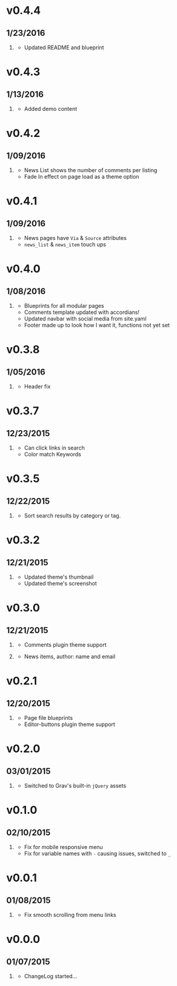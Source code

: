 # v0.4.4
## 1/23/2016

1. [](#updated)
    * Updated README and blueprint

# v0.4.3
## 1/13/2016

1. [](#new)
    * Added demo content

# v0.4.2
## 1/09/2016

1. [](#new)
    * News List shows the number of comments per listing
    * Fade In effect on page load as a theme option

# v0.4.1
## 1/09/2016

1. [](#improved)
    * News pages have ```Via``` & ```Source``` attributes 
    * ```news_list``` & ```news_item``` touch ups

# v0.4.0
## 1/08/2016

1. [](#new)
    * Blueprints for all modular pages
    * Comments template updated with accordians!
    * Updated navbar with social media from site.yaml
    * Footer made up to look how I want it, functions not yet set

# v0.3.8
## 1/05/2016

1. [](#improved)
    * Header fix

# v0.3.7
## 12/23/2015

1. [](#improved)
    * Can click links in search
    * Color match Keywords

# v0.3.5
## 12/22/2015

1. [](#improved)
    * Sort search results by category or tag.

# v0.3.2
## 12/21/2015

1. [](#improved)
    * Updated theme's thumbnail
    * Updated theme's screenshot

# v0.3.0
## 12/21/2015

1. [](#new)
    * Comments plugin theme support

2. [](#improved)
    * News items, author: name and email

# v0.2.1
## 12/20/2015

1. [](#new)
    * Page file blueprints
    * Editor-buttons plugin theme support

# v0.2.0
## 03/01/2015

1. [](#improved)
    * Switched to Grav's built-in `jQuery` assets

# v0.1.0
## 02/10/2015

1. [](#bugfix)
    * Fix for mobile responsive menu
    * Fix for variable names with `-` causing issues, switched to `_`

# v0.0.1
## 01/08/2015

1. [](#bugfix)
    * Fix smooth scrolling from menu links

# v0.0.0
## 01/07/2015

1. [](#new)
    * ChangeLog started...
